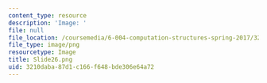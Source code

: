 ```yaml
---
content_type: resource
description: 'Image: '
file: null
file_location: /coursemedia/6-004-computation-structures-spring-2017/3210daba87d1c166f648bde306e64a72_Slide26.png
file_type: image/png
resourcetype: Image
title: Slide26.png
uid: 3210daba-87d1-c166-f648-bde306e64a72
---
```


